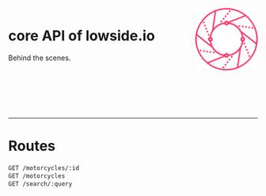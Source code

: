 <img src="https://github.com/lowsideio/graphic-chart/raw/master/logo-png/lowside-logo-red.png" alt="logo-lowside-red" width="25%" align="right" />

# core API of lowside.io

Behind the scenes.

<br />
<br />
<br />
<br />
<br />
<hr />

# Routes

```
GET /motorcycles/:id
GET /motorcycles
GET /search/:query
```
